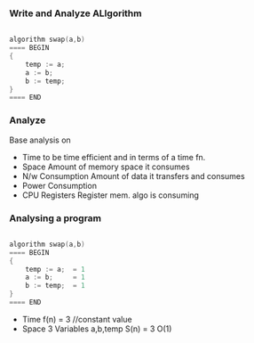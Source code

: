 ### Write and Analyze ALlgorithm

```c

algorithm swap(a,b)
==== BEGIN
{
    temp := a;
    a := b;
    b := temp;
}
==== END
```

### Analyze
Base analysis on
- Time
to be time efficient and in terms of a time fn.
- Space
Amount of memory space it consumes
- N/w Consumption
Amount of data it transfers and consumes
- Power Consumption
- CPU Registers
Register mem. algo is consuming


### Analysing a program
```c

algorithm swap(a,b)
==== BEGIN
{
    temp := a;  = 1
    a := b;     = 1
    b := temp;  = 1
}
==== END
```

- Time 
 f(n) = 3 //constant value
- Space
3 Variables a,b,temp
 S(n) = 3
 O(1) 
